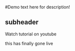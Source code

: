 #Demo 
text here for description!  

## subheader
Watch tutorial on youtube 

this has finally gone live  